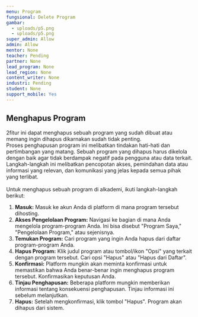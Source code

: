 ```yaml
---
menu: Program
fungsional: Delete Program
gambar:
  - uploads/p5.png
  - uploads/p5.png
super_admin: Allow
admin: Allow
mentor: None
teacher: Pending
partner: None
lead_program: None
lead_region: None
content_writer: None
industri: Pending
student: None
support_mobile: Yes
---
```

## Menghapus Program

2f﻿itur ini dapat menghapus sebuah program yang sudah dibuat atau memang ingin dihapus dikarnakan sudah tidak penting.\
Proses penghapusan program ini melibatkan tindakan hati-hati dan pertimbangan yang matang. Sebuah program yang dihapus harus dikelola dengan baik agar tidak berdampak negatif pada pengguna atau data terkait. Langkah-langkah ini melibatkan pencopotan akses, pemindahan data atau informasi yang relevan, dan komunikasi yang jelas kepada semua pihak yang terlibat.\
\
Untuk menghapus sebuah program di alkademi, ikuti langkah-langkah berikut:

1. **Masuk:** Masuk ke akun Anda di platform di mana program tersebut dihosting.
2. **Akses Pengelolaan Program:** Navigasi ke bagian di mana Anda mengelola program-program Anda. Ini bisa disebut "Program Saya," "Pengelolaan Program," atau sejenisnya.
3. **Temukan Program:** Cari program yang ingin Anda hapus dari daftar program-program Anda.
4. **Hapus Program:** Klik judul program atau tombol/ikon "Opsi" yang terkait dengan program tersebut. Cari opsi "Hapus" atau "Hapus dari Daftar".
5. **Konfirmasi:** Platform mungkin akan meminta konfirmasi untuk memastikan bahwa Anda benar-benar ingin menghapus program tersebut. Konfirmasikan keputusan Anda.
6. **Tinjau Penghapusan:** Beberapa platform mungkin memberikan informasi tentang konsekuensi penghapusan. Tinjau informasi ini sebelum melanjutkan.
7. **Hapus:** Setelah mengkonfirmasi, klik tombol "Hapus". Program akan dihapus dari sistem.